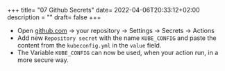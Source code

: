 +++
title= "07 Github Secrets"
date= 2022-04-06T20:33:12+02:00
description = ""
draft= false
+++

- Open [github.com](https://www.github.com) -> your repository -> Settings -> Secrets -> Actions
- Add new `Repository secret` with the name `KUBE_CONFIG` and paste the content from the `kubeconfig.yml` in the `value` field.
- The Variable `KUBE_CONFIG` can now be used, when your action run, in a more secure way.
